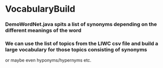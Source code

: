 # VocabularyBuild

### DemoWordNet.java spits a list of synonyms depending on the different meanings of the word

### We can use the list of topics from the LIWC csv file and build a large vocabulary for those topics consisting of synonyms 
or maybe even hyponyms/hypernyms etc.
